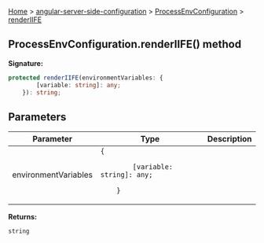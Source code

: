 [Home](./index) &gt; [angular-server-side-configuration](./angular-server-side-configuration.md) &gt; [ProcessEnvConfiguration](./angular-server-side-configuration.processenvconfiguration.md) &gt; [renderIIFE](./angular-server-side-configuration.processenvconfiguration.renderiife.md)

## ProcessEnvConfiguration.renderIIFE() method

<b>Signature:</b>

```typescript
protected renderIIFE(environmentVariables: {
        [variable: string]: any;
    }): string;
```

## Parameters

|  Parameter | Type | Description |
|  --- | --- | --- |
|  environmentVariables | `{`<p/>`        [variable: string]: any;`<p/>`    }` |  |

<b>Returns:</b>

`string`

